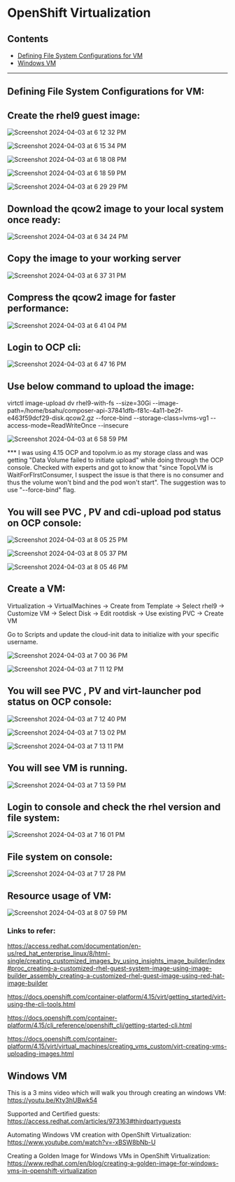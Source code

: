 # OpenShift Virtualization

## Contents

- [Defining File System Configurations for VM](#Defining-File-System-Configurations-for-VM)
- [Windows VM](#Windows-VM)
___

## Defining File System Configurations for VM:

## Create the rhel9 guest image:

![Screenshot 2024-04-03 at 6 12 32 PM](https://github.com/BidGithub2022/OpenShiftVirtualization/assets/113651761/2ce13dc4-329a-4c89-9c59-a427b6365fb4)

![Screenshot 2024-04-03 at 6 15 34 PM](https://github.com/BidGithub2022/OpenShiftVirtualization/assets/113651761/c5c2a972-8064-4db7-8616-370904efb8b6)

![Screenshot 2024-04-03 at 6 18 08 PM](https://github.com/BidGithub2022/OpenShiftVirtualization/assets/113651761/9ef8cc72-cc22-4244-8e00-3d55818016f8)

![Screenshot 2024-04-03 at 6 18 59 PM](https://github.com/BidGithub2022/OpenShiftVirtualization/assets/113651761/cd225b1e-e8af-45f5-bc10-af7284fbc6f4)

![Screenshot 2024-04-03 at 6 29 29 PM](https://github.com/BidGithub2022/OpenShiftVirtualization/assets/113651761/b0bbafd7-b237-4f02-94ea-16e6487acddf)


## Download the qcow2 image to your local system once ready:

![Screenshot 2024-04-03 at 6 34 24 PM](https://github.com/BidGithub2022/OpenShiftVirtualization/assets/113651761/6444d663-18e9-46e0-8da3-a36562d3ce94)


## Copy the image to your working server

![Screenshot 2024-04-03 at 6 37 31 PM](https://github.com/BidGithub2022/OpenShiftVirtualization/assets/113651761/ae4d5505-9041-4819-aa75-53d6f65896c0)


## Compress the qcow2 image for faster performance:

![Screenshot 2024-04-03 at 6 41 04 PM](https://github.com/BidGithub2022/OpenShiftVirtualization/assets/113651761/f3f95472-498b-491e-8bfe-f17af5c2c884)


## Login to OCP cli:

![Screenshot 2024-04-03 at 6 47 16 PM](https://github.com/BidGithub2022/OpenShiftVirtualization/assets/113651761/4bd659c6-86ed-4833-9581-e63bb6a67a23)

## Use below command to upload the image:

virtctl image-upload dv rhel9-with-fs --size=30Gi --image-path=/home/bsahu/composer-api-37841dfb-f81c-4a11-be2f-e463f59dcf29-disk.qcow2.gz --force-bind --storage-class=lvms-vg1 --access-mode=ReadWriteOnce --insecure

![Screenshot 2024-04-03 at 6 58 59 PM](https://github.com/BidGithub2022/OpenShiftVirtualization/assets/113651761/faba85f3-6566-4db9-8a15-a1a53acdf04e)

*** I was using 4.15 OCP and topolvm.io as my storage class and was getting "Data Volume failed to initiate upload" while doing through the OCP console.
Checked with experts and got to know that "since TopoLVM is WaitForFIrstConsumer, I suspect the issue is that there is no consumer and thus the volume won't bind and the pod won't start". The suggestion was to use "--force-bind" flag.

## You will see PVC , PV and cdi-upload pod status on OCP console:

![Screenshot 2024-04-03 at 8 05 25 PM](https://github.com/BidGithub2022/OpenShiftVirtualization/assets/113651761/94fb13de-6fe1-4f48-b9db-ce3cdf8f9505)

![Screenshot 2024-04-03 at 8 05 37 PM](https://github.com/BidGithub2022/OpenShiftVirtualization/assets/113651761/0635429c-c599-4558-b902-f63c1c742f8c)

![Screenshot 2024-04-03 at 8 05 46 PM](https://github.com/BidGithub2022/OpenShiftVirtualization/assets/113651761/7f9eba62-dc04-4fbf-9ead-eab69951910d)

## Create a VM:

Virtualization -> VirtualMachines -> Create from Template -> Select rhel9 -> Customize VM -> Select Disk -> Edit rootdisk -> Use existing PVC -> Create VM

Go to Scripts and update the cloud-init data to initialize with your specific username.
 
![Screenshot 2024-04-03 at 7 00 36 PM](https://github.com/BidGithub2022/OpenShiftVirtualization/assets/113651761/c55f0650-ce6f-4991-ae30-9c8b4023ca03)

![Screenshot 2024-04-03 at 7 11 12 PM](https://github.com/BidGithub2022/OpenShiftVirtualization/assets/113651761/5d54199d-f633-4a90-b5c9-e470dc332aed)

## You will see PVC , PV and virt-launcher pod status on OCP console:

![Screenshot 2024-04-03 at 7 12 40 PM](https://github.com/BidGithub2022/OpenShiftVirtualization/assets/113651761/ada8da38-81b6-42ce-81be-a119c0d823d6)

![Screenshot 2024-04-03 at 7 13 02 PM](https://github.com/BidGithub2022/OpenShiftVirtualization/assets/113651761/b4370ab5-0074-4ffd-a098-0082d6a6598a)

![Screenshot 2024-04-03 at 7 13 11 PM](https://github.com/BidGithub2022/OpenShiftVirtualization/assets/113651761/d99cd1ab-f2e3-4b24-9513-60e30608a1b6)


## You will see VM is running.

![Screenshot 2024-04-03 at 7 13 59 PM](https://github.com/BidGithub2022/OpenShiftVirtualization/assets/113651761/1dc8851d-873e-46b0-9822-b94fd9570e7f)

## Login to console and check the rhel version and file system:

![Screenshot 2024-04-03 at 7 16 01 PM](https://github.com/BidGithub2022/OpenShiftVirtualization/assets/113651761/359fc28a-93a3-489b-89ab-cbf1e54a910d)

## File system on console:

![Screenshot 2024-04-03 at 7 17 28 PM](https://github.com/BidGithub2022/OpenShiftVirtualization/assets/113651761/848f6689-3e7e-4928-b7cb-a7322add821a)

## Resource usage of VM:

![Screenshot 2024-04-03 at 8 07 59 PM](https://github.com/BidGithub2022/OpenShiftVirtualization/assets/113651761/d8f92155-affd-48f2-b3a0-d059dce7f3d7)


### Links to refer:

https://access.redhat.com/documentation/en-us/red_hat_enterprise_linux/8/html-single/creating_customized_images_by_using_insights_image_builder/index#proc_creating-a-customized-rhel-guest-system-image-using-image-builder_assembly_creating-a-customized-rhel-guest-image-using-red-hat-image-builder

https://docs.openshift.com/container-platform/4.15/virt/getting_started/virt-using-the-cli-tools.html

https://docs.openshift.com/container-platform/4.15/cli_reference/openshift_cli/getting-started-cli.html

https://docs.openshift.com/container-platform/4.15/virt/virtual_machines/creating_vms_custom/virt-creating-vms-uploading-images.html


## Windows VM
This is a 3 mins video which will walk you through creating an windows VM: https://youtu.be/Kty3hUBwk54

Supported and Certified guests: https://access.redhat.com/articles/973163#thirdpartyguests

Automating Windows VM creation with OpenShift Virtualization: https://www.youtube.com/watch?v=-xBSW8bNb-U

Creating a Golden Image for Windows VMs in OpenShift Virtualization: https://www.redhat.com/en/blog/creating-a-golden-image-for-windows-vms-in-openshift-virtualization



   
